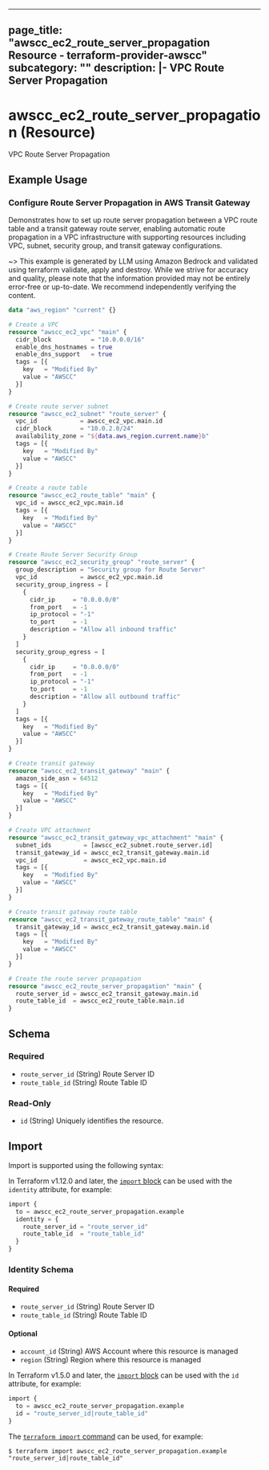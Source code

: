 
---
page_title: "awscc_ec2_route_server_propagation Resource - terraform-provider-awscc"
subcategory: ""
description: |-
  VPC Route Server Propagation
---

# awscc_ec2_route_server_propagation (Resource)

VPC Route Server Propagation

## Example Usage

### Configure Route Server Propagation in AWS Transit Gateway

Demonstrates how to set up route server propagation between a VPC route table and a transit gateway route server, enabling automatic route propagation in a VPC infrastructure with supporting resources including VPC, subnet, security group, and transit gateway configurations.

~> This example is generated by LLM using Amazon Bedrock and validated using terraform validate, apply and destroy. While we strive for accuracy and quality, please note that the information provided may not be entirely error-free or up-to-date. We recommend independently verifying the content.

```terraform
data "aws_region" "current" {}

# Create a VPC
resource "awscc_ec2_vpc" "main" {
  cidr_block           = "10.0.0.0/16"
  enable_dns_hostnames = true
  enable_dns_support   = true
  tags = [{
    key   = "Modified By"
    value = "AWSCC"
  }]
}

# Create route server subnet
resource "awscc_ec2_subnet" "route_server" {
  vpc_id            = awscc_ec2_vpc.main.id
  cidr_block        = "10.0.2.0/24"
  availability_zone = "${data.aws_region.current.name}b"
  tags = [{
    key   = "Modified By"
    value = "AWSCC"
  }]
}

# Create a route table
resource "awscc_ec2_route_table" "main" {
  vpc_id = awscc_ec2_vpc.main.id
  tags = [{
    key   = "Modified By"
    value = "AWSCC"
  }]
}

# Create Route Server Security Group
resource "awscc_ec2_security_group" "route_server" {
  group_description = "Security group for Route Server"
  vpc_id            = awscc_ec2_vpc.main.id
  security_group_ingress = [
    {
      cidr_ip     = "0.0.0.0/0"
      from_port   = -1
      ip_protocol = "-1"
      to_port     = -1
      description = "Allow all inbound traffic"
    }
  ]
  security_group_egress = [
    {
      cidr_ip     = "0.0.0.0/0"
      from_port   = -1
      ip_protocol = "-1"
      to_port     = -1
      description = "Allow all outbound traffic"
    }
  ]
  tags = [{
    key   = "Modified By"
    value = "AWSCC"
  }]
}

# Create transit gateway
resource "awscc_ec2_transit_gateway" "main" {
  amazon_side_asn = 64512
  tags = [{
    key   = "Modified By"
    value = "AWSCC"
  }]
}

# Create VPC attachment
resource "awscc_ec2_transit_gateway_vpc_attachment" "main" {
  subnet_ids         = [awscc_ec2_subnet.route_server.id]
  transit_gateway_id = awscc_ec2_transit_gateway.main.id
  vpc_id             = awscc_ec2_vpc.main.id
  tags = [{
    key   = "Modified By"
    value = "AWSCC"
  }]
}

# Create transit gateway route table
resource "awscc_ec2_transit_gateway_route_table" "main" {
  transit_gateway_id = awscc_ec2_transit_gateway.main.id
  tags = [{
    key   = "Modified By"
    value = "AWSCC"
  }]
}

# Create the route server propagation
resource "awscc_ec2_route_server_propagation" "main" {
  route_server_id = awscc_ec2_transit_gateway.main.id
  route_table_id  = awscc_ec2_route_table.main.id
}
```

<!-- schema generated by tfplugindocs -->
## Schema

### Required

- `route_server_id` (String) Route Server ID
- `route_table_id` (String) Route Table ID

### Read-Only

- `id` (String) Uniquely identifies the resource.

## Import

Import is supported using the following syntax:

In Terraform v1.12.0 and later, the [`import` block](https://developer.hashicorp.com/terraform/language/import) can be used with the `identity` attribute, for example:

```terraform
import {
  to = awscc_ec2_route_server_propagation.example
  identity = {
    route_server_id = "route_server_id"
    route_table_id  = "route_table_id"
  }
}
```

<!-- schema generated by tfplugindocs -->
### Identity Schema

#### Required

- `route_server_id` (String) Route Server ID
- `route_table_id` (String) Route Table ID

#### Optional

- `account_id` (String) AWS Account where this resource is managed
- `region` (String) Region where this resource is managed

In Terraform v1.5.0 and later, the [`import` block](https://developer.hashicorp.com/terraform/language/import) can be used with the `id` attribute, for example:

```terraform
import {
  to = awscc_ec2_route_server_propagation.example
  id = "route_server_id|route_table_id"
}
```

The [`terraform import` command](https://developer.hashicorp.com/terraform/cli/commands/import) can be used, for example:

```shell
$ terraform import awscc_ec2_route_server_propagation.example "route_server_id|route_table_id"
```

